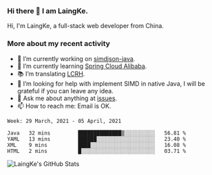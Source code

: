 ### Hi there 👋 I am LaingKe.

Hi, I'm LaingKe, a full-stack web developer from China.

### More about my recent activity

- 🔭 I’m currently working on [simdjson-java](https://github.com/laingke/simdjson-java).
- 🌱 I’m currently learning [Spring Cloud Alibaba](https://github.com/alibaba/spring-cloud-alibaba).
- :books: I’m translating [LCRH](https://github.com/LCTT/LCRH).
- 🤔 I’m looking for help with implement SIMD in native Java, I will be grateful if you can leave any idea.
- 💬 Ask me about anything at [issues](https://github.com/laingke/laingke/issues).
- 📫 How to reach me: Email is OK.

<!--START_SECTION:waka-->
```text
Week: 29 March, 2021 - 05 April, 2021

Java   32 mins         ██████████████▒░░░░░░░░░░   56.81 % 
YAML   13 mins         ██████░░░░░░░░░░░░░░░░░░░   23.40 % 
XML    9 mins          ████░░░░░░░░░░░░░░░░░░░░░   16.08 % 
HTML   2 mins          █░░░░░░░░░░░░░░░░░░░░░░░░   03.71 % 
```
<!--END_SECTION:waka-->

![LaingKe's GitHub Stats](https://github-readme-stats.vercel.app/api?username=laingke&show_icons=true&theme=nightowl&count_private=true)
